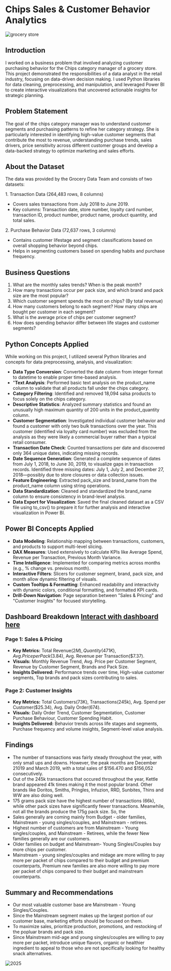 # Chips Sales & Customer Behavior Analytics

![grocery store](https://github.com/user-attachments/assets/06d5e4c8-1f94-414b-9737-505a67acd64f)

## Introduction
I worked on a business problem that involved analyzing customer purchasing behavior for the Chips category manager of a grocery store. This project demonstrated the responsibilities of a data analyst in the retail industry, focusing on data-driven decision making. I used Python libraries for data cleaning, preprocessing, and manipulation, and leveraged Power BI to create interactive visualizations that uncovered actionable insights for strategic planning.

## Problem Statement
The goal of the chips category manager was to understand customer segments and purchasing patterns to refine her category strategy. She is particularly interested in identifying high-value customer segments that contribute the most to revenue, understanding purchase trends, sales drivers, price sensitivity across different customer groups and develop a data-backed strategy to optimize marketing and sales efforts.

## About the Dataset

The data was provided by the Grocery Data Team and consists of two datasets:

1️. Transaction Data (264,483 rows, 8 columns)

- Covers sales transactions from July 2018 to June 2019.
- Key columns: Transaction date, store number, loyalty card number, transaction ID, product number, product name, product quantity, and total sales.

2️. Purchase Behavior Data (72,637 rows, 3 columns)

- Contains customer lifestage and segment classifications based on overall shopping behavior beyond chips.
- Helps in segmenting customers based on spending habits and purchase frequency.


## Business Questions

1. What are the monthly sales trends? When is the peak month?
2. How many transactions occur per pack size, and which brand and pack size are the most popular?
3. Which customer segment spends the most on chips? (By total revenue)
4. How many customers belong to each segment? How many chips are bought per customer in each segment?
5. What is the average price of chips per customer segment?
6. How does spending behavior differ between life stages and customer segments?

## Python Concepts Applied

While working on this project, I utilized several Python libraries and concepts for data preprocessing, analysis, and visualization:

- **Data Type Conversion**: Converted the date column from integer format to datetime to enable proper time-based analysis.
- "**Text Analysis**: Performed basic text analysis on the product_name column to validate that all products fall under the chips category.
- **Category Filtering**: Identified and removed 18,094 salsa products to focus solely on the chips category.
- **Descriptive Statistics**: Analyzed summary statistics and found an unusually high maximum quantity of 200 units in the product_quantity column.
- **Customer Segmentation**: Investigated individual customer behavior and found a customer with only two bulk transactions over the year. This customer (identified via loyalty card 
                             number) was excluded from the analysis as they were likely a commercial buyer rather than a typical retail consumer.
- **Transaction Date Check**: Counted transactions per date and discovered only 364 unique dates, indicating missing records.
- **Date Sequence Generation**: Generated a complete sequence of dates from July 1, 2018, to June 30, 2019, to visualize gaps in transaction records. Identified three missing dates: 
                                July 1, July 2, and December 27, 2018—possibly due to store closures or data collection issues.
- **Feature Engineering**: Extracted pack_size and brand_name from the product_name column using string operations.
- **Data Standardization**: Cleaned and standardized the brand_name column to ensure consistency in brand-level analysis.
- **Data Export for Visualization**: Saved the final cleaned dataset as a CSV file using to_csv() to prepare it for further analysis and interactive visualization in Power BI.

## Power BI Concepts Applied

- **Data Modeling**: Relationship mapping between transactions, customers, and products to support multi-level slicing.
- **DAX Measures**: Used extensively to calculate KPIs like Average Spend, Revenue per Transaction, Previous Month Variance.
- **Time Intelligence**: Implemented for comparing metrics across months (e.g., % change vs. previous month).
- **Interactive Filters**: Slicers for customer segment, brand, pack size, and month allow dynamic filtering of visuals.
- **Custom Tooltips & Formatting**: Enhanced readability and interactivity with dynamic colors, conditional formatting, and formatted KPI cards.
- **Drill-Down Navigation**: Page separation between "Sales & Pricing" and "Customer Insights" for focused storytelling.

## Dashboard Breakdown [Interact with dashboard here](https://app.powerbi.com/view?r=eyJrIjoiNzBkNTIxMmEtNzI2ZC00NGVhLWE5N2EtYjdiZGUxMjU2ZTNiIiwidCI6Ijc3ZGJjZTk5LTYwNTQtNGFiYS04MjUwLTE5YzBlZmI0MzE4ZCJ9)

### Page 1: Sales & Pricing
- **Key Metrics:** Total Revenue($2M), Quantity(471K), Avg. Price per Pack($3.84), Avg. Revenue per Transaction($7.37).
- **Visuals:** Monthly Revenue Trend, Avg. Price per Customer Segment, Revenue by Customer Segment, Brands and Pack Size.
- **Insights Delivered:** Performance trends over time, High-value customer segments, Top brands and pack sizes contributing to sales.

### Page 2: Customer Insights
- **Key Metrics:** Total Customers(73K), Transactions(245k), Avg. Spend per Customer($25.34), Avg. Daily Order(674).
- **Visuals:** Daily Order Trend, Customer Segmentation, Customer Purchase Behaviour, Customer Spending Habit.
- **Insights Delivered:** Behavior trends across life stages and segments, Purchase frequency and volume insights, Segment-level value analysis.

## Findings

- The number of transactions was fairly steady throughout the year, with only small ups and downs. However, the peak months are December 21019 and March 2019, with a total sales of 
  $156.470 and $156,052 consecutively.
- Out of the 245k transactions that occured throughout the year, Kettle brand appeared 41k times making it the most popular brand. Other brands like Doritos, Smiths, Pringles, Infuzion, 
  RRD, Sunbites, Thins and WW are also doing well.
- 175 grams pack size have the highest number of transactions (66k), while other pack sizes have significantly fewer transactions. Meanwhile, not all the brands produce the 175g pack 
  size. So, the 
- Sales generally are coming mainly from Budget - older families, Mainstream - young singles/couples, and Mainstream - retirees.
- Highest number of customers are from Mainstream - Young singles/couples, and Mainstream - Retirees, while the fewer New families generally are our customers.
- Older families on budget and Mainstream- Young Singles/Couples buy more chips per customer.
- Mainstream - young singles/couples and midage are more willing to pay more per packet of chips compared to their budget and premium counterparts, Premium new families are also more willing to pay more per packet of chips compared to their budget and mainstream counterparts.

## Summary and Recommendations
- Our most valuable customer base are Mainstream - Young Singles/Couples.
- Since the Mainstream segment makes up the largest portion of our customer base, marketing efforts should be focused on them.
- To maximize sales, prioritize production, promotions, and restocking of the popluar brands and pack size.
- Since Mainstream mid-age and young singles/couples are willing to pay more per packet, introduce unique flavors, organic or healthier ingredient to appeal to those who are not 
  specifically looking for healthy snack alternatives.

![2025](https://github.com/user-attachments/assets/e2ee72cb-acce-427f-a7b2-709e6e63131f)


























  







